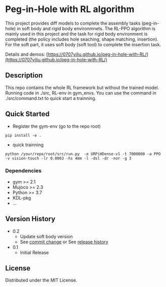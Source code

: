# Peg-in-Hole with RL algorithm

This project provides diff models to complete the assembly tasks (peg-in-hole) in soft body and rigid body environmnets. The RL-PPO algorithm is mainly used in this project and the task for rigid body environment is completed (the policy includes hole seaching, shape matching, insertion). For the soft part, it uses soft body (soft tool) to complete the insertion task.

Details and demos: [https://0707yiliu.github.io/peg-in-hole-with-RL/](https://0707yiliu.github.io/peg-in-hole-with-RL/)

## Description

This repo contains the whole RL framework but without the trained model. Running code in ./src, RL-env in gym_envs. You can use the command in ./src/command.txt to quick start a trainning.

## Quick Started
* Register the gym-env (go to the repo root)
```
pip install -e .
```
* quick trainning
```
python /your/repo/root/src/run.py  -e URPiHDense-v1 -t 7000000 -a PPO -v vision-touch -lr 0.0003 -hs 4mm -l -dsl -dr -nor -g 3
```

### Dependencies

* gym >= 2.1
* Mujoco >= 2.3
* Python >= 3.7
* KDL-pkg
* ...

<!-- # Rigid body assembly

This sub-work build up the env with triangle obj and hole, the PPO-algorithm is used to train the model with different gaps (we used the gap proportion the redefine the gap between obj & hole finally).

Performance:[https://www.youtube.com/watch?v=1npPWYU3B6g](https://www.youtube.com/watch?v=1npPWYU3B6g)

# Soft body insertion

TODO -->

<!-- 
### Executing program

* How to run the program
* Step-by-step bullets
```
code blocks for commands
``` -->

<!-- ## Help

Any advise for common problems or issues.
```
command to run if program contains helper info
``` -->

<!-- ## Authors

Contributors names and contact info

ex. Dominique Pizzie  
ex. [@DomPizzie](https://twitter.com/dompizzie) -->

## Version History

* 0.2
    * Update soft body version
    * See [commit change]() or See [release history]()
* 0.1
    * Initial Release

## License

Distributed under the MIT License.
